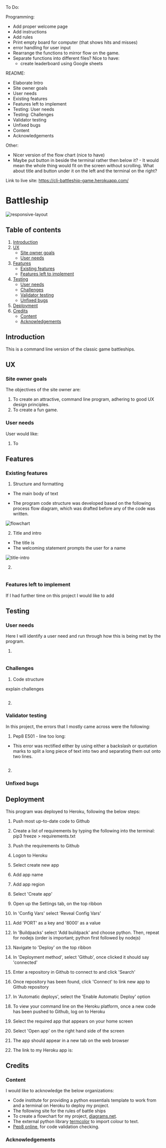 To Do:

Programming:
- Add proper welcome page
- Add instructions
- Add rules
- Print empty board for computer (that shows hits and misses)
- error handling for user input
- Rearrange the functions to mirror flow on the game.
- Separate functions into different files?
Nice to have:
    - create leaderboard using Google sheets

README:
- Elaborate Intro
- Site owner goals
- User needs
- Existing features
- Features left to implement
- Testing: User needs
- Testing: Challenges
- Validator testing
- Unfixed bugs
- Content
- Acknowledgements

Other:
- Nicer version of the flow chart (nice to have)
- Maybe put button in beside the terminal rather then below it? - It would mean the whole thing would fit on the screen without scrolling. What about title and button under it on the left and the terminal on the right?


Link to live site: https://cli-battleship-game.herokuapp.com/

# Battleship

![responsive-layout]()

## Table of contents
1. [Introduction](#introduction)
2. [UX](#ux)
    * [Site owner goals](#site-owner-goals)
    * [User needs](#user-needs)
3. [Features](#features)
    * [Existing features](#existing-features)
    * [Features left to implement](#features-left-to-implement)
4. [Testing](#testing)
    * [User needs](#user-needs)
    * [Challenges](#challenges)
    * [Validator testing](#validator-testing)
    * [Unfixed bugs](#unfixed-bugs)
5. [Deployment](#deployment)
6. [Credits](#credits)
    * [Content](#content)
    * [Acknowledgements](#acknowledgements)


## Introduction 

This is a command line version of the classic game battleships. <short description> 

## UX

### Site owner goals

The objectives of the site owner are: 
1. To create an attractive, command line program, adhering to good UX design principles.
2. To create a fun game.

### User needs

User would like:

1. To 

## Features

### Existing features

1. Structure and formatting
* The main body of text  

* The program code structure was developed based on the following process flow diagram, which was drafted before any of the code was written. 

![flowchart]()

2. Title and intro
* The title is 
* The welcoming statement prompts the user for a name 

![title-intro]()

2. <list features>

![]()

### Features left to implement

If I had further time on this project I would like to add 

## Testing

### User needs

Here I will identify a user need and run through how this is being met by the program.

1. 

![]()

### Challenges

1. Code structure

explain challenges

![]()

2. 

### Validator testing

In this project, the errors that I mostly came across were the following:

1. Pep8 E501 - line too long:
* This error was rectified either by using either a backslash or quotation marks to split a long piece of text into two and separating them out onto two lines. 

![]()

2. 

### Unfixed bugs 


## Deployment

This program was deployed to Heroku, following the below steps:

1) Push most up-to-date code to Github

2) Create a list of requirements by typing the following into the terminal:
pip3 freeze > requirements.txt

3) Push the requirements to Github

4) Logon to Heroku

5) Select create new app 

6) Add app name 

7) Add app region

8) Select 'Create app'

9) Open up the Settings tab, on the top ribbon

10) In 'Config Vars' select 'Reveal Config Vars'

11) Add 'PORT' as a key and '8000' as a value

12) In 'Buildpacks' select 'Add buildpack' and choose python. Then, repeat for nodejs (order is important; python first followed by nodejs) 

13) Navigate to 'Deploy' on the top ribbon

14) In 'Deployment method', select 'Github', once clicked it should say 'connected'

15) Enter a repository in Github to connect to and click 'Search'

16) Once repository has been found, click 'Connect' to link new app to Github repository

17) In 'Automatic deploys', select the 'Enable Automatic Deploy' option

18) To view your command line on the Heroku platform, once a new code has been pushed to Github, log on to Heroku

19) Select the required app that appears on your home screen

20) Select 'Open app' on the right hand side of the screen 

21) The app should appear in a new tab on the web browser

22) The link to my Heroku app is:
<insert link>


## Credits 

### Content

I would like to acknowledge the below organizations:

* Code institute for providing a python essentials template to work from and a terminal on Heroku to deploy my project.
* The following site for the rules of battle ships []()
* To create a flowchart for my project, [diagrams.net](https://app.diagrams.net/). 
* The external python library [termcolor](https://pypi.org/project/termcolor/) to import colour to text.
* [Pep8 online](http://pep8online.com/), for code validation checking.

### Acknowledgements

